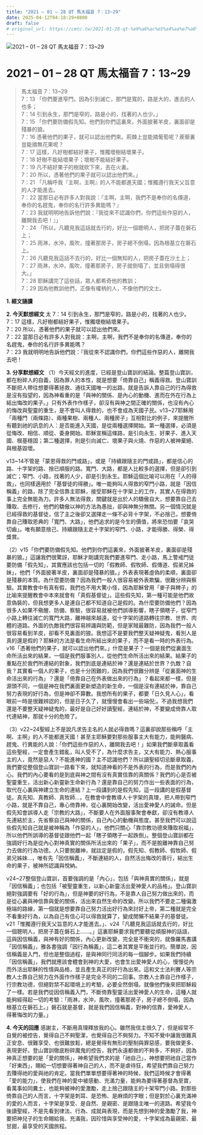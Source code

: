 ```yaml
---
title: "2021 – 01 – 28 QT 馬太福音 7：13~29"
date: 2025-04-12T04:18:29+0800
draft: false
# original_url: https://cmtc.tw/2021-01-28-qt-%e9%a6%ac%e5%a4%aa%e7%a6%8f%e9%9f%b3-7%ef%bc%9a1329
---
```


![2021 – 01 – 28 QT 馬太福音 7：13\~29](/images/qt.jpg   "2021 – 01 – 28 QT 馬太福音 7：13\~29")

# 2021 – 01 – 28 QT 馬太福音 7：13\~29

> 馬太福音 7：13\~29  
> 7：13 「你們要進窄門。因為引到滅亡，那門是寬的，路是大的，進去的人也多；  
> 7：14 引到永生，那門是窄的，路是小的，找著的人也少。」  
> 7：15 「你們要防備假先知。他們到你們這裏來，外面披著羊皮，裏面卻是殘暴的狼。  
> 7：16 憑著他們的果子，就可以認出他們來。荊棘上豈能摘葡萄呢？蒺藜裏豈能摘無花果呢？  
> 7：17 這樣，凡好樹都結好果子，惟獨壞樹結壞果子。  
> 7：18 好樹不能結壞果子；壞樹不能結好果子。  
> 7：19 凡不結好果子的樹就砍下來，丟在火裏。  
> 7：20 所以，憑著他們的果子就可以認出他們來。」  
> 7：21 「凡稱呼我『主啊，主啊』的人不能都進天國；惟獨遵行我天父旨意的人才能進去。  
> 7：22 當那日必有許多人對我說：『主啊，主啊，我們不是奉你的名傳道，奉你的名趕鬼，奉你的名行許多異能嗎？』  
> 7：23 我就明明地告訴他們說：『我從來不認識你們，你們這些作惡的人，離開我去吧！』」  
> 7：24 「所以，凡聽見我這話就去行的，好比一個聰明人，把房子蓋在磐石上；  
> 7：25 雨淋，水沖，風吹，撞著那房子，房子總不倒塌，因為根基立在磐石上。  
> 7：26 凡聽見我這話不去行的，好比一個無知的人，把房子蓋在沙土上；  
> 7：27 雨淋，水沖，風吹，撞著那房子，房子就倒塌了，並且倒塌得很大。」  
> 7：28 耶穌講完了這些話，眾人都希奇他的教訓；  
> 7：29 因為他教訓他們，正像有權柄的人，不像他們的文士。

**1. 經文誦讀**

**2.  今天默想經文**
太 7：14 引到永生，那門是窄的，路是小的，找著的人也少。  
7：17 這樣，凡好樹都結好果子，惟獨壞樹結壞果子。  
7：20 所以，憑著他們的果子就可以認出他們來。  
7：22 當那日必有許多人對我說：主啊，主啊，我們不是奉你的名傳道，奉你的名趕鬼，奉你的名行許多異能嗎？  
7：23 我就明明地告訴他們說：『我從來不認識你們，你們這些作惡的人，離開我去吧！

**3. 分享默想經文**
（1）今天經文的進度，已經是登山寶訓的結論。整篇登山寶訓，都在粉碎人的自義，因為罪人的本性，就是想要「倚靠自己」稱義得救。登山寶訓不斷把人帶往想要得著拯救、通往天國唯一的出路，就是告訴人靠自己的行為得救是沒有指望的，因為神看重的是「與神的關係、是內心的動機、進而在外在行為上結出悔改的果子。」只有外表作作樣子，卻沒有與神之間正確的關係，也沒有內心的悔改與聖靈的重生，是不會叫人得救的，也不會成為天國子民。v13\~27耶穌用「兩種門（兩條路）、兩種果樹、兩種人、兩種房子」互相對比的例子，來提醒所有聽到祂的訊息的人：是否能進入天國，是從兩種選擇開始。第一種選擇，必須是從悔改、相信、順從、委身開始。耶穌宣稱這條路，是引向永生、好果子、進入天國、根基穩固；第二種選擇，則是引向滅亡、壞果子與火燒、作惡的人被神棄絕、與根基毀壞。

v13\~14不管是「蒙恩得救的門或路」，或是「持續跟隨主的門或路」，都是信心的路、十字架的路、捨已順服的路。寬門、大路，都是人比較多的選擇，但是卻引到滅亡；窄門、小路，找著的人少，卻是引到永生。耶穌這個比喻可以用在「人的得救」，也同樣適用於「基督徒的得勝」。唯一能夠叫人得救的窄門小路，就是「因信稱義」的路，除了完全信靠主耶穌，接受耶穌在十字架上的工作，其實人在得救的事上完全無能為力。許多人無法得救，關鍵就是出於人的驕傲自大，想要靠自己去賺取、去修行，他們的驕傲以神的方法為愚拙，卻與神無分無關。另一個情況就是已經得救的基督徒，信了主之後卻又選擇走一條不必背十字架，不必捨己，想要倚靠自己賺取恩典的「寬門、大路」，他們追求的是今生的價值，將來恐怕要「哀哭切齒」。唯有願意捨己、持續跟隨主走十字架的窄門、小路，才能得勝、得榮、得獎賞。

（2）v15「你們要防備假先知。他們到你們這裏來，外面披著羊皮，裏面卻是殘暴的狼。」這讓我們很驚訝，耶穌才剛講完我們要進窄門、走小路，馬上警戒門徒要防備「假先知」，其實應該也包括一切的「假教師、假牧師、假傳道、假弟兄姊妹」，他們「外面披著羊皮，裏面卻是殘暴的狼。」外表表現著虛偽的柔順，裏面卻是殘暴的本質。為什麼要防備？因為我們一般人很容易被外表欺騙，很難分辨與察驗。其實教會中有真有假，我們也不用大驚小怪，因為耶穌曾用「麥子與稗子」的比喻來提醒教會中本來就會有「真假基督徒」。這些假先知，第一種可能是他們故意偽裝的，但我想更多人是連自己都不知道自己是假的。為什麼要防備他們？因為很多人如果不儆醒、防備、察驗，很容易就被他們誤導影響，瞎子領瞎子，從窄門小路上轉往滅亡的寬門大路，離神越來越遠，從十字架的道路轉往宗教、世界、肉體的道路。外面的仇敵我們很容易辨識與防範，但是家賊最難防，因為我們一般人很容易看到羊皮，卻看不見裏面的狼。我想這不是要我們整天疑神疑鬼，看別人是真的還是假的？耶穌的方法是看生命所結出來的果子，而不是看一時的外表行為。  
v16「憑著他們的果子，就可以認出他們來。」什麼是果子？一個是我們從裏面生命所活出來的結果，一個是我們服事別人，從他們生命所活出來的結果。結果子的重點在於我們所連結的對象，我們到底是連結於神？還是連結於世界？仇敵？自我？其實看一個人的果子，也是十分困難的，因為我們很難分辨是「從裏面神的生命活出來的行為」？還是「倚靠自己在外表做出來的行為」？看起來都一樣，但是源頭不同，一個是神在我們裏面更新塑造的新生命，一個是沒有連結於神，靠自己努力表現的好行為，但是神卻不算數。我想所有的果子，都要「日久見人心」，看眼前一時是很難辨認的，但是日子久了，就慢慢會看出一些端倪;。不過我想我們還是不要整天疑神疑鬼的，最好是自己好好讀聖經，連結於神，不要變成倚靠人取代連結神，那就十分的危險了。

（3）v22\~24聖經上不是說凡求告主名的人就必得救嗎？這裏卻說那些稱呼「主啊、主啊」的人不能都進天國！甚至主耶穌要對那些服事主大有能力，能夠醫病、趕鬼、行異能的人說：「你們這些作惡的人，離開我去吧！」如果我們斷章取義看這些聖經，一定會產生錯亂，叫人受不了，為什麼求告主，又大有能力、熱心服事主的人，竟然是惡人？不能進神的國？主不認識他們？所以讀聖經切忌斷章取義，我們要從整個登山寶訓一路看下來，就知道神看的不是外表的行為，而是我們的內心。我們的內心要看的是到底與神之間有沒有真實信靠的真關係？我們的心是否被聖靈重生，活出新心新靈新生命新行為？還是靠自己的努力作出一些表面的行為，取代在心裏與神建立生命的連結？上一段講到的是假先知，這一段講的是假基督徒。真先知、真教師、真牧師…，在教會中會教導人十字架的真理，把人帶到窄門小路，就是不靠自己，專心倚靠神，從心裏開始改變，活出愛神愛人的誡命。但是假先知會誤導人走「宗教的大路」，不斷要人在外面服事聚會奉獻，卻沒有教導人先連結於主，先省察自己與神的關係，自己內心的動機與態度。甚至我們可以說這些假先知自己就是被神稱為「作惡的人」，他們只關心「靠宗教功德來賺取祝福」，所以他們所誤導的基督徒跟他們一起「瞎子領瞎子一起跌倒」。整個登山寶訓都在強調好行為是從內心對神真實的關係所活出來的「果子」，而不是脫離神靠自己努力去做的行為功德。人只要脫離神，就註定是假的，假先知、假教師、假牧師、假弟兄姊妹…，唯有先「因信稱義」，不斷連結的人，自然活出悔改的善行，結出生命的果子，被神所認識與悅納。

v24\~27整個登山寶訓，首要強調的是「內心」，包括「與神真實的關係」，就是「因信稱義」；也包括「被聖靈重生，以新心新靈活出愛神愛人的品格」。登山寶訓絕對強調要有「好的行為」，但是神要的好行為，不是靠人自己努力做出來的，而是從心裏與神信靠與愛的關係，活出來自然生命的改變。所以我們不要走二種偏激極端的路線，第一個就是想要靠自己努力活出好行為來討好上帝，第二種就是完全不看重好行為，以為自己有信心可以得救就算了，變成閒懶不結果子的基督徒。v21「惟獨遵行我天父旨意的人才能進去。」、v24「凡聽見我這話就去行的，好比一個聰明人，把房子蓋在磐石上……。」這裏耶穌要求我們要聽從順服神的話語，這與因信稱義，與神有好的關係，內心更新改變，完全是不衝突的，就像羅馬書講「因信稱義」，雅各書強調「因行為稱義」，這二者其實是平衡並行的。簡單說，因信稱義是入門，但也是整個過程，是與神同行同活的每一個腳步。如果我們持續「因信稱義」，我們就應該會體會到神的大愛，也會生出愛神愛人的心，慢慢從內而外活出耶穌的性情與品格，並且產生真正的好行為出來。這和文士法利賽人等宗教人士靠自己努力在外面作作樣子是完全不同的二回事。宗教人士靠自己作樣子，行宗教功德，但絕對禁不起環境上的考驗，必要全然倒塌，就像他們後來把耶穌殺了一樣。若是我們從因信稱義入門，不斷倚靠聖靈活出愛神愛人的生命，這種人就能夠經得起一切的考驗：「雨淋，水沖，風吹，撞著那房子，房子總不倒塌，因為根基立在磐石上。」磐石就是基督，就是我們因信稱義，對神的信靠，愛神愛人，得著悔改的力量。」

**4. 今天的回應**
感謝主，不斷用真理釋放我的心。雖然我信主很久了，但是經常不自覺的被控告，覺得自己不夠聖潔，也覺得自己不夠努力。不知不覺中讓我很難真正安息、很難享受、也很難放鬆，總是覺得有無形的壓制與罪惡感，要我做更多、表現更好。登山寶訓徹底粉碎魔鬼的控告，我們永遠都做的不夠多，不夠好，因為神真正想要的是「愛的關係」，神希望我們求的是「祂自己」，神想要把祂自己當作「好東西」，賜給一切想要得著神自己的人，而不是虐待狂，希望我們靠自己努力去賺得祂的愛與祂的肯定。當我們單單想要得著神的時候，我們這時候才會得著「愛的能力」，使我們在神的愛中被感動、充滿力量，能夠為要得著基督為至寶，看萬事如同糞土，也能夠被神的愛激勵，走上捨己跟隨主的十架窄門小路。對那些倚靠自己的人而言，十字架是刺耳、是恐怖、是麻煩的字眼；但是對於心裏充滿神的愛的人而言，十字架是享受、是自然、是親密、是跟隨主唯一的道路。希望我今後讀聖經，不是先看到律法、行為、成就與表現，而是先想到神的愛激勵了我，神要把神兒子的生命賜給我、充滿我，因珍惜與享受神的愛，十字架成為最親密、最甘甜，最享受的天國旅程。
